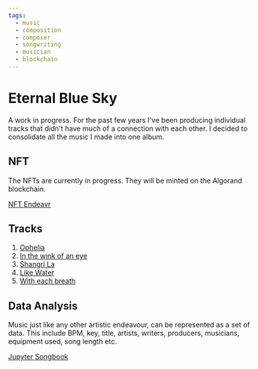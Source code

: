 ```yaml
---
tags:
  - music
  - composition
  - composer
  - songwriting
  - musician
  - blockchain
---
```


# Eternal Blue Sky

A work in progress.  For the past few years I've been producing individual tracks that didn't have much of a connection with each other.  I decided to consolidate
all the music I made into one album.

## NFT 
The NFTs are currently in progress.  They will be minted on the Algorand blockchain.

[NFT Endeavr](https://music-endeavr.netlify.app/music)

## Tracks

1. [Ophelia](https://soundcloud.com/mixbase-cloud/ophelia-final?utm_source=clipboard&utm_medium=text&utm_campaign=social_sharing)
2. [In the wink of an eye](https://soundcloud.com/mixbase-cloud/in-the-wink-of-an-eye?utm_source=clipboard&utm_medium=text&utm_campaign=social_sharing)
3. [Shangri La](https://soundcloud.com/mixbase-cloud/shangri-la-final?utm_source=clipboard&utm_medium=text&utm_campaign=social_sharing)
4. [Like Water](https://soundcloud.com/mixbase-cloud/like-water?utm_source=clipboard&utm_medium=text&utm_campaign=social_sharing)
5. [With each breath](https://soundcloud.com/mixbase-cloud/with-each-breath-3?utm_source=clipboard&utm_medium=text&utm_campaign=social_sharing)

## Data Analysis

Music just like any other artistic endeavour, can be represented as a set of data.  This include BPM, key, title, artists, writers, producers, musicians, 
equipment used, song length etc. 

[Jupyter Songbook](https://github.com/jaykhan-dev/jupyter-songbook/blob/master/Songbook.ipynb)

